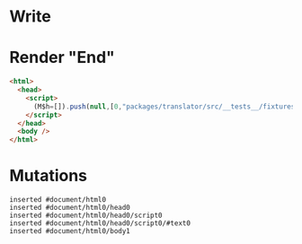 # Write
  <script>(M$h=[]).push(null,[0,"packages/translator/src/__tests__/fixtures/basic-effect-no-deps/template.marko_0",])</script>


# Render "End"
```html
<html>
  <head>
    <script>
      (M$h=[]).push(null,[0,"packages/translator/src/__tests__/fixtures/basic-effect-no-deps/template.marko_0",])
    </script>
  </head>
  <body />
</html>
```

# Mutations
```
inserted #document/html0
inserted #document/html0/head0
inserted #document/html0/head0/script0
inserted #document/html0/head0/script0/#text0
inserted #document/html0/body1
```